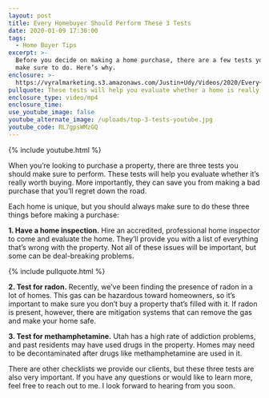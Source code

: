 ```yaml
---
layout: post
title: Every Homebuyer Should Perform These 3 Tests
date: 2020-01-09 17:30:00
tags:
  - Home Buyer Tips
excerpt: >-
  Before you decide on making a home purchase, there are a few tests you should
  make sure to do. Here’s why.
enclosure: >-
  https://vyralmarketing.s3.amazonaws.com/Justin+Udy/Videos/2020/Every+Homebuyer+Should+Perform+These+3+Tests.mp4
pullquote: These tests will help you evaluate whether a home is really worth buying.
enclosure_type: video/mp4
enclosure_time:
use_youtube_image: false
youtube_alternate_image: /uploads/top-3-tests-youtube.jpg
youtube_code: RL7gpsWMzGQ
---
```


{% include youtube.html %}

When you’re looking to purchase a property, there are three tests you should make sure to perform. These tests will help you evaluate whether it’s really worth buying. More importantly, they can save you from making a bad purchase that you’ll regret down the road.

Each home is unique, but you should always make sure to do these three things before making a purchase:

**1\. Have a home inspection.** Hire an accredited, professional home inspector to come and evaluate the home. They’ll provide you with a list of everything that’s wrong with the property. Not all of these issues will be important, but some can be deal-breaking problems.

{% include pullquote.html %}

**2\. Test for radon.** Recently, we’ve been finding the presence of radon in a lot of homes. This gas can be hazardous toward homeowners, so it’s important to make sure you don’t buy a property that’s filled with it. If radon is present, however, there are mitigation systems that can remove the gas and make your home safe.

**3\. Test for methamphetamine.** Utah has a high rate of addiction problems, and past residents may have used drugs in the property. Homes may need to be decontaminated after drugs like methamphetamine are used in it.

There are other checklists we provide our clients, but these three tests are also very important. If you have any questions or would like to learn more, feel free to reach out to me. I look forward to hearing from you soon.